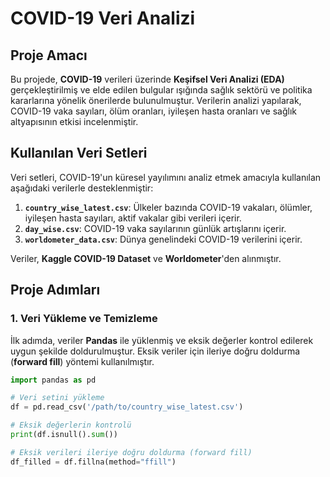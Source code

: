 # COVID-19 Veri Analizi

## Proje Amacı
Bu projede, **COVID-19** verileri üzerinde **Keşifsel Veri Analizi (EDA)** gerçekleştirilmiş ve elde edilen bulgular ışığında sağlık sektörü ve politika kararlarına yönelik önerilerde bulunulmuştur. Verilerin analizi yapılarak, COVID-19 vaka sayıları, ölüm oranları, iyileşen hasta oranları ve sağlık altyapısının etkisi incelenmiştir. 

## Kullanılan Veri Setleri
Veri setleri, COVID-19'un küresel yayılımını analiz etmek amacıyla kullanılan aşağıdaki verilerle desteklenmiştir:
1. **`country_wise_latest.csv`**: Ülkeler bazında COVID-19 vakaları, ölümler, iyileşen hasta sayıları, aktif vakalar gibi verileri içerir.
2. **`day_wise.csv`**: COVID-19 vaka sayılarının günlük artışlarını içerir.
3. **`worldometer_data.csv`**: Dünya genelindeki COVID-19 verilerini içerir.

Veriler, **Kaggle COVID-19 Dataset** ve **Worldometer**'den alınmıştır.

## Proje Adımları

### 1. Veri Yükleme ve Temizleme
İlk adımda, veriler **Pandas** ile yüklenmiş ve eksik değerler kontrol edilerek uygun şekilde doldurulmuştur. Eksik veriler için ileriye doğru doldurma (**forward fill**) yöntemi kullanılmıştır.

```python
import pandas as pd

# Veri setini yükleme
df = pd.read_csv('/path/to/country_wise_latest.csv')

# Eksik değerlerin kontrolü
print(df.isnull().sum())

# Eksik verileri ileriye doğru doldurma (forward fill)
df_filled = df.fillna(method="ffill")
